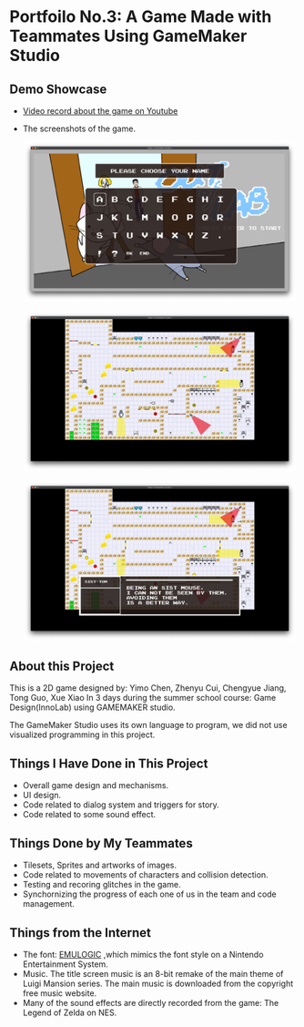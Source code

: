 # Portfoilo No.3: A Game Made with Teammates Using GameMaker Studio


## Demo Showcase

- [Video record about the game on Youtube](https://youtu.be/GJWobm59nBI) 

- The screenshots of the game.

	![avatar](./img/img001.jpg)
	
	![avatar](./img/img002.jpg)
		
	![avatar](./img/img003.jpg)
	
## About this Project

This is a 2D game designed by: Yimo Chen, Zhenyu Cui, Chengyue Jiang, Tong Guo, Xue Xiao In 3 days during the summer school course: Game Design(InnoLab) using GAMEMAKER studio.

The GameMaker Studio uses its own language to program, we did not use visualized programming in this project.

## Things I Have Done in This Project

- Overall game design and mechanisms.
- UI design.
- Code related to dialog system and triggers for story.
- Code related to some sound effect.

## Things Done by My Teammates

- Tilesets, Sprites and artworks of images.
- Code related to movements of characters and collision detection.
- Testing and recoring glitches in the game.
- Synchornizing the progress of each one of us in the team and code management.

## Things from the Internet

- The font: [EMULOGIC](https://www.fontspace.com/freaky-fonts/emulogic) ,which mimics the font style on a Nintendo Entertainment System.
- Music. The title screen music is an 8-bit remake of the main theme of Luigi Mansion series. The main music is downloaded from the copyright free music website.
- Many of the sound effects are directly recorded from the game: The Legend of Zelda on NES.